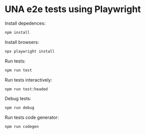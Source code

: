 # UNA e2e tests using Playwright

Install depedences:
```bash
npm install
```

Install browsers:
```bash
npx playwright install
```

Run tests:
```bash
npm run test
```

Run tests interactively:
```bash
npm run test:headed
```

Debug tests:
```bash
npm run debug
```

Run tests code generator:
```bash
npm run codegen
```
